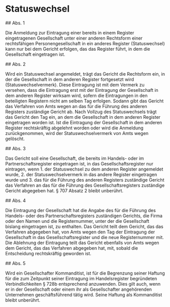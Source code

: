# Statuswechsel



\#\# Abs. 1

 Die Anmeldung zur Eintragung einer bereits in einem Register eingetragenen Gesellschaft unter einer anderen Rechtsform einer rechtsfähigen Personengesellschaft in ein anderes Register (Statuswechsel) kann nur bei dem Gericht erfolgen, das das Register führt, in dem die Gesellschaft eingetragen ist.

\#\# Abs. 2

 Wird ein Statuswechsel angemeldet, trägt das Gericht die Rechtsform ein, in der die Gesellschaft in dem anderen Register fortgesetzt wird (Statuswechselvermerk). Diese Eintragung ist mit dem Vermerk zu versehen, dass die Eintragung erst mit der Eintragung der Gesellschaft in dem anderen Register wirksam wird, sofern die Eintragungen in den beteiligten Registern nicht am selben Tag erfolgen. Sodann gibt das Gericht das Verfahren von Amts wegen an das für die Führung des anderen Registers zuständige Gericht ab. Nach Vollzug des Statuswechsels trägt das Gericht den Tag ein, an dem die Gesellschaft in dem anderen Register eingetragen worden ist. Ist die Eintragung der Gesellschaft in dem anderen Register rechtskräftig abgelehnt worden oder wird die Anmeldung zurückgenommen, wird der Statuswechselvermerk von Amts wegen gelöscht.

\#\# Abs. 3

 Das Gericht soll eine Gesellschaft, die bereits im Handels\- oder im Partnerschaftsregister eingetragen ist, in das Gesellschaftsregister nur eintragen, wenn  1\.
 der Statuswechsel zu dem anderen Register angemeldet wurde,
 2\.
 der Statuswechselvermerk in das andere Register eingetragen wurde und
 3\.
 das für die Führung des anderen Registers zuständige Gericht das Verfahren an das für die Führung des Gesellschaftsregisters zuständige Gericht abgegeben hat.
§ 707 Absatz 2 bleibt unberührt.

\#\# Abs. 4

 Die Eintragung der Gesellschaft hat die Angabe des für die Führung des Handels\- oder des Partnerschaftsregisters zuständigen Gerichts, die Firma oder den Namen und die Registernummer, unter der die Gesellschaft bislang eingetragen ist, zu enthalten. Das Gericht teilt dem Gericht, das das Verfahren abgegeben hat, von Amts wegen den Tag der Eintragung der Gesellschaft in das Gesellschaftsregister und die neue Registernummer mit. Die Ablehnung der Eintragung teilt das Gericht ebenfalls von Amts wegen dem Gericht, das das Verfahren abgegeben hat, mit, sobald die Entscheidung rechtskräftig geworden ist.

\#\# Abs. 5

 Wird ein Gesellschafter Kommanditist, ist für die Begrenzung seiner Haftung für die zum Zeitpunkt seiner Eintragung im Handelsregister begründeten Verbindlichkeiten § 728b entsprechend anzuwenden. Dies gilt auch, wenn er in der Gesellschaft oder einem ihr als Gesellschafter angehörenden Unternehmen geschäftsführend tätig wird. Seine Haftung als Kommanditist bleibt unberührt. 

